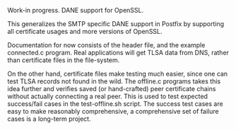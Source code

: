 Work-in progress.  DANE support for OpenSSL.

This generalizes the SMTP specific DANE support in Postfix by
supporting all certificate usages and more versions of OpenSSL.

Documentation for now consists of the header file, and the example
connected.c program.  Real applications will get TLSA data from
DNS, rather than certificate files in the file-system.

On the other hand, certificate files make testing much easier, since
one can test TLSA records not found in the wild.  The offline.c
programs takes this idea further and verifies saved (or hand-crafted)
peer certificate chains without actually connecting a real peer.
This is used to test expected success/fail cases in the test-offline.sh
script.  The success test cases are easy to make reasonably
comprehensive, a comprehensive set of failure cases is a long-term
project.
